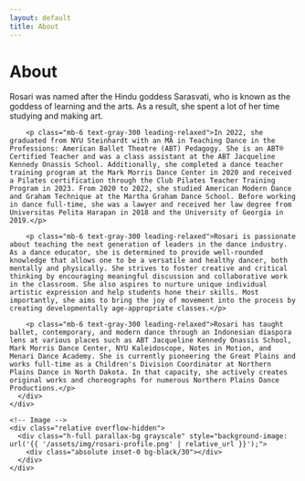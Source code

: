 ```yaml
---
layout: default
title: About
---
```


<div class="min-h-screen bg-black text-white">
  <div class="grid md:grid-cols-2 min-h-screen">
    <!-- Text Content -->
    <div class="bg-charcoal p-8 md:p-16 flex items-center">
      <div class="max-w-xl">
        <h1 class="text-5xl font-quicksand font-light mb-8 tracking-wide">About</h1>
        <p class="mb-6 text-gray-300 leading-relaxed text-lg typewriter">Rosari was named after the Hindu goddess Sarasvati, who is known as the goddess of learning and the arts. As a result, she spent a lot of her time studying and making art.</p>
        
        <p class="mb-6 text-gray-300 leading-relaxed">In 2022, she graduated from NYU Steinhardt with an MA in Teaching Dance in the Professions: American Ballet Theatre (ABT) Pedagogy. She is an ABT® Certified Teacher and was a class assistant at the ABT Jacqueline Kennedy Onassis School. Additionally, she completed a dance teacher training program at the Mark Morris Dance Center in 2020 and received a Pilates certification through the Club Pilates Teacher Training Program in 2023. From 2020 to 2022, she studied American Modern Dance and Graham Technique at the Martha Graham Dance School. Before working in dance full-time, she was a lawyer and received her law degree from Universitas Pelita Harapan in 2018 and the University of Georgia in 2019.</p>
        
        <p class="mb-6 text-gray-300 leading-relaxed">Rosari is passionate about teaching the next generation of leaders in the dance industry. As a dance educator, she is determined to provide well-rounded knowledge that allows one to be a versatile and healthy dancer, both mentally and physically. She strives to foster creative and critical thinking by encouraging meaningful discussion and collaborative work in the classroom. She also aspires to nurture unique individual artistic expression and help students hone their skills. Most importantly, she aims to bring the joy of movement into the process by creating developmentally age-appropriate classes.</p>
        
        <p class="mb-6 text-gray-300 leading-relaxed">Rosari has taught ballet, contemporary, and modern dance through an Indonesian diaspora lens at various places such as ABT Jacqueline Kennedy Onassis School, Mark Morris Dance Center, NYU Kaleidoscope, Notes in Motion, and Menari Dance Academy. She is currently pioneering the Great Plains and works full-time as a Children's Division Coordinator at Northern Plains Dance in North Dakota. In that capacity, she actively creates original works and choreographs for numerous Northern Plains Dance Productions.</p>
      </div>
    </div>
    
    <!-- Image -->
    <div class="relative overflow-hidden">
      <div class="h-full parallax-bg grayscale" style="background-image: url('{{ '/assets/img/rosari-profile.png' | relative_url }}');">
        <div class="absolute inset-0 bg-black/30"></div>
      </div>
    </div>
  </div>
</div>
